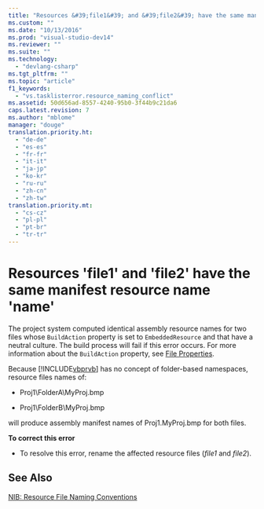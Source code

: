 ```yaml
---
title: "Resources &#39;file1&#39; and &#39;file2&#39; have the same manifest resource name &#39;name&#39;"
ms.custom: ""
ms.date: "10/13/2016"
ms.prod: "visual-studio-dev14"
ms.reviewer: ""
ms.suite: ""
ms.technology: 
  - "devlang-csharp"
ms.tgt_pltfrm: ""
ms.topic: "article"
f1_keywords: 
  - "vs.tasklisterror.resource_naming_conflict"
ms.assetid: 50d656ad-8557-4240-95b0-3f44b9c21da6
caps.latest.revision: 7
ms.author: "mblome"
manager: "douge"
translation.priority.ht: 
  - "de-de"
  - "es-es"
  - "fr-fr"
  - "it-it"
  - "ja-jp"
  - "ko-kr"
  - "ru-ru"
  - "zh-cn"
  - "zh-tw"
translation.priority.mt: 
  - "cs-cz"
  - "pl-pl"
  - "pt-br"
  - "tr-tr"
---
```

# Resources &#39;file1&#39; and &#39;file2&#39; have the same manifest resource name &#39;name&#39;
The project system computed identical assembly resource names for two files whose `BuildAction` property is set to `EmbeddedResource` and that have a neutral culture. The build process will fail if this error occurs. For more information about the `BuildAction` property, see [File Properties](http://msdn.microsoft.com/en-us/013c4aed-08d6-4dce-a124-ca807ca08959).  
  
 Because [!INCLUDE[vbprvb](../codequality/includes/vbprvb_md.md)] has no concept of folder-based namespaces, resource files names of:  
  
-   Proj1\FolderA\MyProj.bmp  
  
-   Proj1\FolderB\MyProj.bmp  
  
 will produce assembly manifest names of Proj1.MyProj.bmp for both files.  
  
 **To correct this error**  
  
-   To resolve this error, rename the affected resource files (*file1* and *file2*).  
  
## See Also  
 [NIB: Resource File Naming Conventions](http://msdn.microsoft.com/en-us/7b1a2cdf-6196-4034-8fc7-51a271842cc2)
